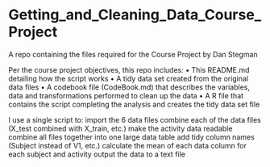# Getting_and_Cleaning_Data_Course_Project
A repo containing the files required for the Course Project
by Dan Stegman

Per the course project objectives, this repo includes:
	• This README.md detailing how the script works
	• A tidy data set created from the original data files
	• A codebook file (CodeBook.md) that describes the variables, data and transformations performed to clean up the data
	• A R file that contains the script completing the analysis and creates the tidy data set file

I use a single script to:
	import the 6 data files
	combine each of the data files (X_test combined with X_train, etc.)
	make the activity data readable
	combine all files together into one large data table
	add tidy column names (Subject instead of V1, etc.)
	calculate the mean of each data column for each subject and activity
	output the data to a text file 
